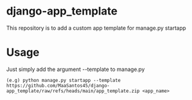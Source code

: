 # django-app_template

This repository is to add a custom app template for manage.py startapp

# Usage

Just simply add the argument --template to manage.py

```
(e.g) python manage.py startapp --template https://github.com/MaaSantos45/django-app_template/raw/refs/heads/main/app_template.zip <app_name>
```
